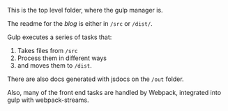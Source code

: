 This is the top level folder, where the gulp manager is.

The readme for the *blog* is either in `/src` or `/dist/`.

Gulp executes a series of tasks that: 
1. Takes files from `/src` 
2. Process them in different ways 
3. and moves them to `/dist`. 

There are also docs generated with jsdocs on the `/out` folder.

Also, many of the front end tasks are handled by Webpack, integrated into gulp with webpack-streams.
